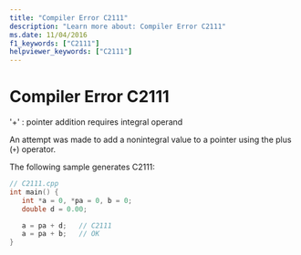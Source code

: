```yaml
---
title: "Compiler Error C2111"
description: "Learn more about: Compiler Error C2111"
ms.date: 11/04/2016
f1_keywords: ["C2111"]
helpviewer_keywords: ["C2111"]
---
```

# Compiler Error C2111

'+' : pointer addition requires integral operand

An attempt was made to add a nonintegral value to a pointer using the plus (`+`) operator.

The following sample generates C2111:

```cpp
// C2111.cpp
int main() {
   int *a = 0, *pa = 0, b = 0;
   double d = 0.00;

   a = pa + d;   // C2111
   a = pa + b;   // OK
}
```
